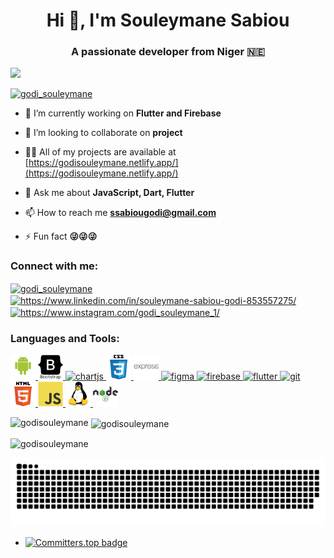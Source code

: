 <h1 align="center">Hi 👋, I'm Souleymane Sabiou</h1>
<h3 align="center">A passionate developer from Niger 🇳🇪</h3>
<img src="https://user-images.githubusercontent.com/73097560/115834477-dbab4500-a447-11eb-908a-139a6edaec5c.gif">


<p align="left"> <a href="https://twitter.com/Godi_souleymane" target="blank"><img src="https://img.shields.io/twitter/follow/godi_souleymane?logo=twitter&style=for-the-badge" alt="godi_souleymane" /></a> </p>

- 🔭 I’m currently working on **Flutter and Firebase**

- 👀 I’m looking to collaborate on **project**

- 👨‍💻 All of my projects are available at [https://godisouleymane.netlify.app/](https://godisouleymane.netlify.app/)

- 💬 Ask me about **JavaScript, Dart, Flutter**

- 📫 How to reach me **ssabiougodi@gmail.com**

- ⚡ Fun fact **😜😜😜**


<h3 align="left">Connect with me:</h3>
<p align="left">
<a href="https://twitter.com/godi_souleymane" target="blank"><img align="center" src="https://raw.githubusercontent.com/rahuldkjain/github-profile-readme-generator/master/src/images/icons/Social/twitter.svg" alt="godi_souleymane" height="30" width="40" /></a>
<a href="https://linkedin.com/in/https://www.linkedin.com/in/souleymane-sabiou-godi-853557275/" target="blank"><img align="center" src="https://raw.githubusercontent.com/rahuldkjain/github-profile-readme-generator/master/src/images/icons/Social/linked-in-alt.svg" alt="https://www.linkedin.com/in/souleymane-sabiou-godi-853557275/" height="30" width="40" /></a>
<a href="https://instagram.com/https://www.instagram.com/godi_souleymane_1/" target="blank"><img align="center" src="https://raw.githubusercontent.com/rahuldkjain/github-profile-readme-generator/master/src/images/icons/Social/instagram.svg" alt="https://www.instagram.com/godi_souleymane_1/" height="30" width="40" /></a>
</p>

<h3 align="left">Languages and Tools:</h3>
<p align="left"> <a href="https://developer.android.com" target="_blank" rel="noreferrer"> <img src="https://raw.githubusercontent.com/devicons/devicon/master/icons/android/android-original-wordmark.svg" alt="android" width="40" height="40"/> </a> <a href="https://getbootstrap.com" target="_blank" rel="noreferrer"> <img src="https://raw.githubusercontent.com/devicons/devicon/master/icons/bootstrap/bootstrap-plain-wordmark.svg" alt="bootstrap" width="40" height="40"/> </a> <a href="https://www.chartjs.org" target="_blank" rel="noreferrer"> <img src="https://www.chartjs.org/media/logo-title.svg" alt="chartjs" width="40" height="40"/> </a> <a href="https://www.w3schools.com/css/" target="_blank" rel="noreferrer"> <img src="https://raw.githubusercontent.com/devicons/devicon/master/icons/css3/css3-original-wordmark.svg" alt="css3" width="40" height="40"/> </a> <a href="https://expressjs.com" target="_blank" rel="noreferrer"> <img src="https://raw.githubusercontent.com/devicons/devicon/master/icons/express/express-original-wordmark.svg" alt="express" width="40" height="40"/> </a> <a href="https://www.figma.com/" target="_blank" rel="noreferrer"> <img src="https://www.vectorlogo.zone/logos/figma/figma-icon.svg" alt="figma" width="40" height="40"/> </a> <a href="https://firebase.google.com/" target="_blank" rel="noreferrer"> <img src="https://www.vectorlogo.zone/logos/firebase/firebase-icon.svg" alt="firebase" width="40" height="40"/> </a> <a href="https://flutter.dev" target="_blank" rel="noreferrer"> <img src="https://www.vectorlogo.zone/logos/flutterio/flutterio-icon.svg" alt="flutter" width="40" height="40"/> </a> <a href="https://git-scm.com/" target="_blank" rel="noreferrer"> <img src="https://www.vectorlogo.zone/logos/git-scm/git-scm-icon.svg" alt="git" width="40" height="40"/> </a> <a href="https://www.w3.org/html/" target="_blank" rel="noreferrer"> <img src="https://raw.githubusercontent.com/devicons/devicon/master/icons/html5/html5-original-wordmark.svg" alt="html5" width="40" height="40"/> </a> <a href="https://developer.mozilla.org/en-US/docs/Web/JavaScript" target="_blank" rel="noreferrer"> <img src="https://raw.githubusercontent.com/devicons/devicon/master/icons/javascript/javascript-original.svg" alt="javascript" width="40" height="40"/> </a> <a href="https://www.linux.org/" target="_blank" rel="noreferrer"> <img src="https://raw.githubusercontent.com/devicons/devicon/master/icons/linux/linux-original.svg" alt="linux" width="40" height="40"/> </a> <a href="https://nodejs.org" target="_blank" rel="noreferrer"> <img src="https://raw.githubusercontent.com/devicons/devicon/master/icons/nodejs/nodejs-original-wordmark.svg" alt="nodejs" width="40" height="40"/> </a> </p>

<p><img align="left" src="https://github-readme-stats.vercel.app/api/top-langs?username=Godisouleymane&show_icons=true&locale=en&layout=compact" alt="godisouleymane" /></p>

<p>&nbsp;<img align="center" src="https://github-readme-stats.vercel.app/api?username=Godisouleymane&show_icons=true&locale=en" alt="godisouleymane" /></p>

<p><img align="center" src="https://github-readme-streak-stats.herokuapp.com/?user=Godisouleymane&" alt="godisouleymane" /></p>

<div align="center">
  <img  src="https://github.com/1999AZZAR/1999AZZAR/blob/main/resources/img/grid-snake.svg"
       alt="snake" /></a>
</div>

- [![Committers.top badge](https://user-badge.committers.top/niger_private/Godisouleymane.svg)](https://user-badge.committers.top/niger_private/Godisouleymane)
